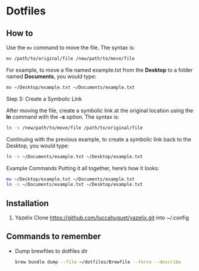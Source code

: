 # Dotfiles

## How to

Use the `mv` command to move the file. The syntax is:

```bash
mv /path/to/original/file /new/path/to/move/file
```

For example, to move a file named example.txt from the **Desktop** to a folder named **Documents**, you would type:

```bash
mv ~/Desktop/example.txt ~/Documents/example.txt
```

Step 3: Create a Symbolic Link

After moving the file, create a symbolic link at the original location using the **ln** command with the **-s** option. The syntax is:

```bash
ln -s /new/path/to/move/file /path/to/original/file
```

Continuing with the previous example, to create a symbolic link back to the Desktop, you would type:

```bash
ln -s ~/Documents/example.txt ~/Desktop/example.txt
```

Example Commands
Putting it all together, here’s how it looks:

```bash
mv ~/Desktop/example.txt ~/Documents/example.txt
ln -s ~/Documents/example.txt ~/Desktop/example.txt
```

## Installation

1. Yazelix
   Clone https://github.com/luccahuguet/yazelix.git into ~/.config

## Commands to remember

- Dump brewfiles to dotfiles dir
  ```bash
  brew bundle dump --file ~/dotfiles/Brewfile --force --describe
  ```
